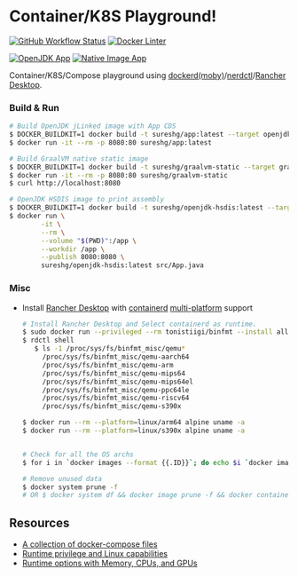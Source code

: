 # Container/K8S Playground!

[![GitHub Workflow Status][gha_badge]][gha_url]
[![Docker Linter][lint_img]][lint_url]

[![OpenJDK App][openjdk_app_img]][container-images] 
[![Native Image App][nativeimage_app_img]][container-images]

 Container/K8S/Compose playground using [dockerd(moby)][7]/[nerdctl][2]/[Rancher Desktop][3].

### Build & Run

```bash
# Build OpenJDK jLinked image with App CDS
$ DOCKER_BUILDKIT=1 docker build -t sureshg/app:latest --target openjdk .
$ docker run -it --rm -p 8080:80 sureshg/app:latest

# Build GraalVM native static image
$ DOCKER_BUILDKIT=1 docker build -t sureshg/graalvm-static --target graalvm-static .
$ docker run -it --rm -p 8080:80 sureshg/graalvm-static
$ curl http://localhost:8080

# OpenJDK HSDIS image to print assembly
$ DOCKER_BUILDKIT=1 docker build -t sureshg/openjdk-hsdis:latest --target openjdk-hsdis .
$ docker run \
        -it \
        --rm \
        --volume "$(PWD)":/app \
        --workdir /app \
        --publish 8080:8080 \
        sureshg/openjdk-hsdis:latest src/App.java
```

### Misc

 - Install [Rancher Desktop][3] with [containerd][0] [multi-platform][1] support
  
   ```bash
   # Install Rancher Desktop and Select containerd as runtime.
   $ sudo docker run --privileged --rm tonistiigi/binfmt --install all
   $ rdctl shell
      $ ls -1 /proc/sys/fs/binfmt_misc/qemu*
        /proc/sys/fs/binfmt_misc/qemu-aarch64
        /proc/sys/fs/binfmt_misc/qemu-arm
        /proc/sys/fs/binfmt_misc/qemu-mips64
        /proc/sys/fs/binfmt_misc/qemu-mips64el
        /proc/sys/fs/binfmt_misc/qemu-ppc64le
        /proc/sys/fs/binfmt_misc/qemu-riscv64
        /proc/sys/fs/binfmt_misc/qemu-s390x

   $ docker run --rm --platform=linux/arm64 alpine uname -a
   $ docker run --rm --platform=linux/s390x alpine uname -a
   
   
   # Check for all the OS archs
   $ for i in `docker images --format {{.ID}}`; do echo $i `docker image inspect $i | grep -e Architecture -e Os`; done
   
   # Remove unused data
   $ docker system prune -f
   # OR $ docker system df && docker image prune -f && docker container prune -f && docker network prune -f && docker volume prune -f
   
   ```
 

## Resources
  - [A collection of docker-compose files][6]
  - [Runtime privilege and Linux capabilities](https://docs.docker.com/engine/reference/run/#runtime-privilege-and-linux-capabilities)
  - [Runtime options with Memory, CPUs, and GPUs](https://docs.docker.com/config/containers/resource_constraints/)

[0]: https://github.com/containerd/containerd
[1]: https://github.com/containerd/nerdctl/blob/master/docs/multi-platform.md
[2]: https://github.com/containerd/nerdctl
[3]: https://github.com/rancher-sandbox/rancher-desktop
[4]: https://k3s.io/
[5]: https://github.com/jpetazzo/minimage
[6]: https://github.com/jonatan-ivanov/local-services
[7]: https://github.com/moby/moby

[gha_url]: https://github.com/sureshg/containers/actions/workflows/container-build.yml
[gha_img]: https://github.com/sureshg/containers/actions/workflows/container-build.yml/badge.svg
[gha_badge]: https://img.shields.io/github/actions/workflow/status/sureshg/containers/container-build.yml?branch=main&color=green&label=Container%20Build&logo=Github-Actions&logoColor=green&style=for-the-badge
             
[lint_url]: https://hadolint.github.io/hadolint/
[lint_img]: https://img.shields.io/badge/Dockerfile%20Linter-%E2%9D%A4-2596ec.svg?logo=Docker&style=for-the-badge&logoColor=2596ec

[openjdk_app_img]: https://ghcr-badge.deta.dev/sureshg/containers/size?tag=openjdk-latest&label=OpenJDK%20App
[nativeimage_app_img]: https://ghcr-badge.deta.dev/sureshg/containers/size?tag=nativeimage-latest&label=NativeImage%20App
[container-images]: https://github.com/sureshg/containers/pkgs/container/containers